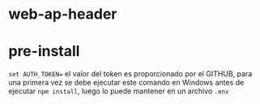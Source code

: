 # web-ap-header

# pre-install
`set AUTH_TOKEN=`  el valor del token es proporcionado por el GITHUB, para una primera vez se debe ejecutar este comando en Windows antes de ejecutar `npm install`, luego lo puede mantener en un archivo `.env`
